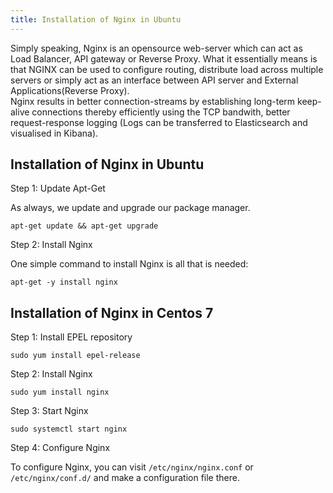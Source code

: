 ```yaml
---
title: Installation of Nginx in Ubuntu
---
```


Simply speaking, Nginx is an opensource web-server which can act as Load Balancer, API gateway or Reverse Proxy. What it essentially means is that NGINX can be used to configure routing, distribute load across multiple servers or simply act as an interface between API server and External Applications(Reverse Proxy).           
Nginx results in better connection-streams by establishing long-term keep-alive connections thereby efficiently using the TCP bandwith, better request-response logging (Logs can be transferred to Elasticsearch and visualised in Kibana).            


## Installation of Nginx in Ubuntu

Step 1: Update Apt-Get

As always, we update and upgrade our package manager.

`apt-get update && apt-get upgrade`

Step 2: Install Nginx

One simple command to install Nginx is all that is needed:

`apt-get -y install nginx`



## Installation of Nginx in Centos 7

Step 1: Install EPEL repository         

`sudo yum install epel-release`

Step 2: Install Nginx           

`sudo yum install nginx`

Step 3: Start Nginx         

`sudo systemctl start nginx`

Step 4: Configure Nginx         

To configure Nginx, you can visit `/etc/nginx/nginx.conf` or `/etc/nginx/conf.d/` and make a configuration file there.